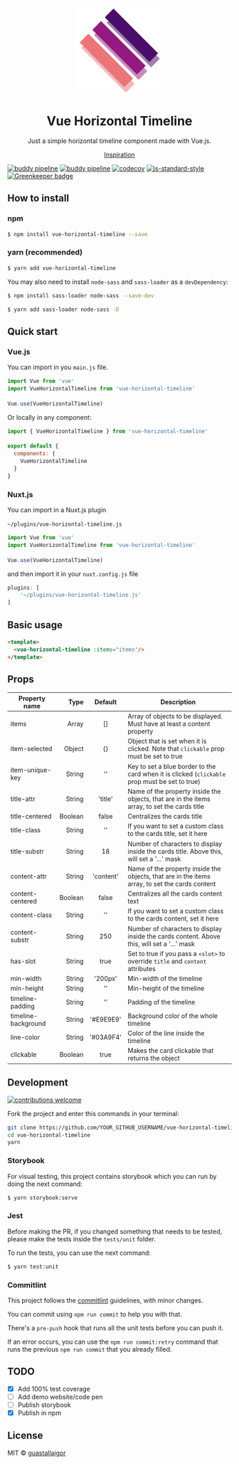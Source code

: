 <div align="center">
  <img src="./.github/logo.png" width="200px">
  <h1>Vue Horizontal Timeline</h1>
</div>
<p align="center">
  Just a simple horizontal timeline component made with Vue.js.
</p>
<p align="center">
  <a href="https://codepen.io/tutsplus/pen/ZKpNwm" target="_blank">Inspiration</a>
</p>

[![buddy pipeline](https://app.buddy.works/limaguastallaigor/vue-horizontal-timeline/pipelines/pipeline/173812/badge.svg?token=830a75b934ef2291ac702693fd25c5ce1bda7a85057312f916c28ef27699b9c1 "buddy pipeline")](https://app.buddy.works/limaguastallaigor/vue-horizontal-timeline/pipelines/pipeline/173812)
[![buddy pipeline](https://app.buddy.works/limaguastallaigor/vue-horizontal-timeline/pipelines/pipeline/173811/badge.svg?token=830a75b934ef2291ac702693fd25c5ce1bda7a85057312f916c28ef27699b9c1 "buddy pipeline")](https://app.buddy.works/limaguastallaigor/vue-horizontal-timeline/pipelines/pipeline/173811)
[![codecov](https://codecov.io/gh/guastallaigor/vue-horizontal-timeline/branch/master/graph/badge.svg)](https://codecov.io/gh/guastallaigor/vue-horizontal-timeline)
[![js-standard-style](https://img.shields.io/badge/code%20style-standard-brightgreen.svg)](http://standardjs.com/)
[![Greenkeeper badge](https://badges.greenkeeper.io/guastallaigor/vue-horizontal-timeline.svg)](https://greenkeeper.io/)

## How to install

### npm

```bash
$ npm install vue-horizontal-timeline --save
```

### yarn (recommended)

```bash
$ yarn add vue-horizontal-timeline
```

You may also need to install `node-sass` and `sass-loader` as a `devDependency`:

```bash
$ npm install sass-loader node-sass --save-dev
```

```bash
$ yarn add sass-loader node-sass -D
```

## Quick start
### Vue.js

You can import in you `main.js` file.

```js
import Vue from 'vue'
import VueHorizontalTimeline from 'vue-horizontal-timeline'

Vue.use(VueHorizontalTimeline)
```

Or locally in any component:

```js
import { VueHorizontalTimeline } from 'vue-horizontal-timeline'

export default {
  components: {
    VueHorizontalTimeline
  }
}
```

### Nuxt.js

You can import in a Nuxt.js plugin

`~/plugins/vue-horizontal-timeline.js`
```js
import Vue from 'vue'
import VueHorizontalTimeline from 'vue-horizontal-timeline'

Vue.use(VueHorizontalTimeline)
```

and then import it in your `nuxt.config.js` file
```js
plugins: [
    '~/plugins/vue-horizontal-timeline.js'
]
```

## Basic usage

```html
<template>
  <vue-horizontal-timeline :items="items"/>
</template>
```

## Props

| Property name       | Type    | Default   | Description                                                                                    |
|---------------------|--------:|:---------:|------------------------------------------------------------------------------------------------|
| items               | Array   | []        | Array of objects to be displayed. Must have at least a content property                        |
| item-selected       | Object  | {}        | Object that is set when it is clicked. Note that `clickable` prop must be set to true          |
| item-unique-key     | String  | ''        | Key to set a blue border to the card when it is clicked (`clickable` prop must be set to true) |
| title-attr          | String  | 'title'   | Name of the property inside the objects, that are in the items array, to set the cards title   |
| title-centered      | Boolean | false     | Centralizes the cards title                                                                    |
| title-class         | String  | ''        | If you want to set a custom class to the cards title, set it here                              |
| title-substr        | String  | 18        | Number of characters to display inside the cards title. Above this, will set a '...' mask      |
| content-attr        | String  | 'content' | Name of the property inside the objects, that are in the items array, to set the cards content |
| content-centered    | Boolean | false     | Centralizes all the cards content text                                                         |
| content-class       | String  | ''        | If you want to set a custom class to the cards content, set it here                            |
| content-substr      | String  | 250       | Number of characters to display inside the cards content. Above this, will set a '...' mask    |
| has-slot            | String  | true      | Set to true if you pass a `<slot>` to override `title` and `content` attributes                |
| min-width           | String  | '200px'   | Min-width of the timeline                                                                      |
| min-height          | String  | ''        | Min-height of the timeline                                                                     |
| timeline-padding    | String  | ''        | Padding of the timeline                                                                        |
| timeline-background | String  | '#E9E9E9' | Background color of the whole timeline                                                         |
| line-color          | String  | '#03A9F4' | Color of the line inside the timeline                                                          |
| clickable           | Boolean | true      | Makes the card clickable that returns the object                                               |

## Development

[![contributions welcome](https://img.shields.io/badge/contributions-welcome-brightgreen.svg?style=flat)](https://github.com/guastallaigor/vue-horizontal-timeline/issues)

Fork the project and enter this commands in your terminal:

```sh
git clone https://github.com/YOUR_GITHUB_USERNAME/vue-horizontal-timeline.git
cd vue-horizontal-timeline
yarn
```

### Storybook
For visual testing, this project contains storybook which you can run by doing the next command:
```sh
$ yarn storybook:serve
```

### Jest
Before making the PR, if you changed something that needs to be tested, please make the tests inside the `tests/unit` folder.

To run the tests, you can use the next command:

```sh
$ yarn test:unit
```

### Commitlint
This project follows the [commitlint](https://github.com/conventional-changelog/commitlint) guidelines, with minor changes.

You can commit using `npm run commit` to help you with that.

There's a `pre-push` hook that runs all the unit tests before you can push it.

If an error occurs, you can use the `npm run commit:retry` command that runs the previous `npm run commit` that you already filled.

## TODO

* [X] Add 100% test coverage
* [ ] Add demo website/code pen
* [ ] Publish storybook
* [X] Publish in npm

## License

MIT © [guastallaigor](https://github.com/guastallaigor/vue-horizontal-timeline/blob/master/LICENSE)
